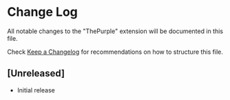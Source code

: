 # Change Log

All notable changes to the "ThePurple" extension will be documented in this file.

Check [Keep a Changelog](http://keepachangelog.com/) for recommendations on how to structure this file.

## [Unreleased]

- Initial release
